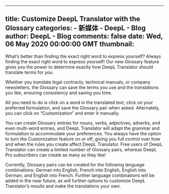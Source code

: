 
---
title: Customize DeepL Translator with the Glossary
categories: 
    - 新媒体
    - DeepL - Blog
author: DeepL - Blog
comments: false
date: Wed, 06 May 2020 00:00:00 GMT
thumbnail: 
---

<div>   
<p>     What’s better than finding the exact right word to express yourself? Always finding the exact right word to express yourself! Our new Glossary feature gives you the power to determine exactly how DeepL Translator should translate terms for you.     </p>     <p>     Whether you translate legal contracts, technical manuals, or company newsletters, the Glossary can save the terms you use and the translations you like, ensuring consistency and saving you time.     </p>     <p>     All you need to do is click on a word in the translated text, click on your preferred formulation, and save the Glossary pair when asked. Alternately, you can click on “Customization” and enter it manually.     </p>     <p>     You can create Glossary entries for nouns, verbs, adjectives, adverbs, and even multi-word entries, and DeepL Translator will adapt the grammar and formulation to accommodate your preferences. You always have the option to turn the Customization feature on or off, giving you full control over how and when the rules you create affect DeepL Translator. Free users of DeepL Translator can create a limited number of Glossary pairs, whereas DeepL Pro subscribers can create as many as they like!     </p>     <p>     Currently, Glossary pairs can be created for the following language combinations: German into English, French into English, English into German, and English into French. Further language combinations will be added in the near future, as will further options to customize DeepL Translator’s results and make the translations your own.     </p>  
</div>
            